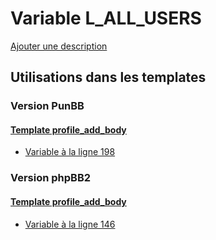 # Variable L_ALL_USERS
[Ajouter une description](https://fa-tvars.appspot.com/var/L_ALL_USERS)

## Utilisations dans les templates

### Version PunBB

#### [Template profile_add_body](punbb/profile_add_body.md)
* [Variable &agrave; la ligne 198](../punbb/profile_add_body.tpl#L198)

### Version phpBB2

#### [Template profile_add_body](subsilver/profile_add_body.md)
* [Variable &agrave; la ligne 146](../subsilver/profile_add_body.tpl#L146)
